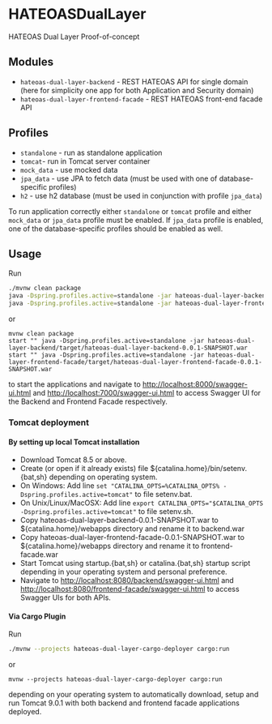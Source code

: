# HATEOASDualLayer
HATEOAS Dual Layer Proof-of-concept

## Modules
* `hateoas-dual-layer-backend` - REST HATEOAS API for single domain (here for simplicity one app for both Application and Security domain)
* `hateoas-dual-layer-frontend-facade` - REST HATEOAS front-end facade API

## Profiles

* `standalone` - run as standalone application
* `tomcat`- run in Tomcat server container
* `mock_data` - use mocked data
* `jpa_data` - use JPA to fetch data (must be used with one of database-specific profiles)
* `h2` - use h2 database (must be used in conjunction with profile `jpa_data`)

To run application correctly either `standalone` or `tomcat` profile and either `mock_data` or `jpa_data` profile must be enabled. If `jpa_data` profile is enabled, one of the database-specific profiles
should be enabled as well.

## Usage

Run

```bash
./mvnw clean package
java -Dspring.profiles.active=standalone -jar hateoas-dual-layer-backend/target/hateoas-dual-layer-backend-0.0.1-SNAPSHOT.war &
java -Dspring.profiles.active=standalone -jar hateoas-dual-layer-frontend-facade/target/hateoas-dual-layer-frontend-facade-0.0.1-SNAPSHOT.war &
```

or

```shell
mvnw clean package
start "" java -Dspring.profiles.active=standalone -jar hateoas-dual-layer-backend/target/hateoas-dual-layer-backend-0.0.1-SNAPSHOT.war
start "" java -Dspring.profiles.active=standalone -jar hateoas-dual-layer-frontend-facade/target/hateoas-dual-layer-frontend-facade-0.0.1-SNAPSHOT.war
```

to start the applications and navigate to [http://localhost:8000/swagger-ui.html](http://localhost:8000/swagger-ui.html) and [http://localhost:7000/swagger-ui.html](http://localhost:7000/swagger-ui.html)
to access Swagger UI for the Backend and Frontend Facade respectively.

### Tomcat deployment

#### By setting up local Tomcat installation

* Download Tomcat 8.5 or above.
* Create (or open if it already exists) file ${catalina.home}/bin/setenv.{bat,sh} depending on operating system.
* On Windows: Add line `set "CATALINA_OPTS=%CATALINA_OPTS% -Dspring.profiles.active=tomcat"` to file setenv.bat.
* On Unix/Linux/MacOSX: Add line `export CATALINA_OPTS="$CATALINA_OPTS -Dspring.profiles.active=tomcat"` to file setenv.sh.
* Copy hateoas-dual-layer-backend-0.0.1-SNAPSHOT.war to ${catalina.home}/webapps directory and rename it to backend.war
* Copy hateoas-dual-layer-frontend-facade-0.0.1-SNAPSHOT.war to ${catalina.home}/webapps directory and rename it to frontend-facade.war
* Start Tomcat using startup.{bat,sh} or catalina.{bat,sh} startup script depending in your operating system and personal preference.
* Navigate to [http://localhost:8080/backend/swagger-ui.html](http://localhost:8080/backend/swagger-ui.html) and [http://localhost:8080/frontend-facade/swagger-ui.html](http://localhost:8080/frontend-facade/swagger-ui.html) 
to access Swagger UIs for both APIs.

#### Via Cargo Plugin

Run 

```bash
./mvnw --projects hateoas-dual-layer-cargo-deployer cargo:run
```

or 

```shell
mvnw --projects hateoas-dual-layer-cargo-deployer cargo:run
```

depending on your operating system to automatically download, setup and run Tomcat 9.0.1 with both backend and frontend facade applications deployed.
